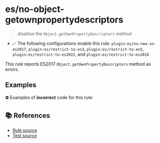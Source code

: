 # es/no-object-getownpropertydescriptors
> disallow the `Object.getOwnPropertyDescriptors` method

- ✅ The following configurations enable this rule: `plugin:es/no-new-in-es2017`, `plugin:es/restrict-to-es3`, `plugin:es/restrict-to-es5`, `plugin:es/restrict-to-es2015`, and `plugin:es/restrict-to-es2016`

This rule reports ES2017 `Object.getOwnPropertyDescriptors` method as errors.

## Examples

⛔ Examples of **incorrect** code for this rule:

<eslint-playground type="bad" code="/*eslint es/no-object-getownpropertydescriptors: error */
const descriptors = Object.getOwnPropertyDescriptors(obj)
" />

## 📚 References

- [Rule source](https://github.com/mysticatea/eslint-plugin-es/blob/v4.0.0/lib/rules/no-object-getownpropertydescriptors.js)
- [Test source](https://github.com/mysticatea/eslint-plugin-es/blob/v4.0.0/tests/lib/rules/no-object-getownpropertydescriptors.js)
